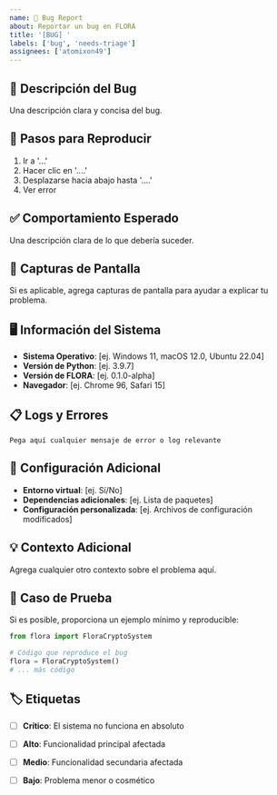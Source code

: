 ```yaml
---
name: 🐛 Bug Report
about: Reportar un bug en FLORA
title: '[BUG] '
labels: ['bug', 'needs-triage']
assignees: ['atomixon49']
---
```


## 🐛 Descripción del Bug

Una descripción clara y concisa del bug.

## 🔄 Pasos para Reproducir

1. Ir a '...'
2. Hacer clic en '....'
3. Desplazarse hacia abajo hasta '....'
4. Ver error

## ✅ Comportamiento Esperado

Una descripción clara de lo que debería suceder.

## 📸 Capturas de Pantalla

Si es aplicable, agrega capturas de pantalla para ayudar a explicar tu problema.

## 🖥️ Información del Sistema

- **Sistema Operativo**: [ej. Windows 11, macOS 12.0, Ubuntu 22.04]
- **Versión de Python**: [ej. 3.9.7]
- **Versión de FLORA**: [ej. 0.1.0-alpha]
- **Navegador**: [ej. Chrome 96, Safari 15]

## 📋 Logs y Errores

```
Pega aquí cualquier mensaje de error o log relevante
```

## 🔧 Configuración Adicional

- **Entorno virtual**: [ej. Sí/No]
- **Dependencias adicionales**: [ej. Lista de paquetes]
- **Configuración personalizada**: [ej. Archivos de configuración modificados]

## 💡 Contexto Adicional

Agrega cualquier otro contexto sobre el problema aquí.

## 🧪 Caso de Prueba

Si es posible, proporciona un ejemplo mínimo y reproducible:

```python
from flora import FloraCryptoSystem

# Código que reproduce el bug
flora = FloraCryptoSystem()
# ... más código
```

## 🏷️ Etiquetas

- [ ] **Crítico**: El sistema no funciona en absoluto
- [ ] **Alto**: Funcionalidad principal afectada
- [ ] **Medio**: Funcionalidad secundaria afectada
- [ ] **Bajo**: Problema menor o cosmético




